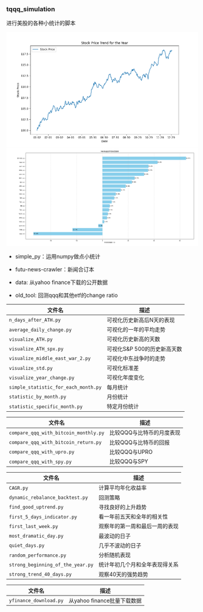 ### tqqq_simulation ###

进行美股的各种小统计的脚本

<img src="screenshot/avg_trend.png" alt="screenshot-01" width="600"/>
<img src="screenshot/平均年回报率.png" alt="screenshot-02" width="600"/>

* simple_py：运用numpy做点小统计  
* futu-news-crawler：新闻合订本  

* data: 从yahoo finance下载的公开数据
* old_tool: 回测qqq和其他etf的change ratio  



                                                                                                                                     
| 文件名                                | 描述                                       |
|-------------------------------------|------------------------------------------|
| `n_days_after_ATH.py`               | 可视化历史新高后N天的表现                       |
| `average_daily_change.py`           | 可视化的一年的平均走势                          |
| `visualize_ATH.py`                  | 可视化历史新高的天数                           |
| `visualize_ATH_spx.py`              | 可视化S&P 500的历史新高天数                   |
| `visualize_middle_east_war_2.py`    | 可视化中东战争时的走势                             |
| `visualize_std.py`                  | 可视化标准差                                |
| `visualize_year_change.py`          | 可视化年度变化                              |
| `simple_statistic_for_each_month.py`| 每月统计                                 |
| `statistic_by_month.py`             | 月份统计                                 |
| `statistic_specific_month.py`       | 特定月份统计                              |


| 文件名                                    | 描述                                     |
|-----------------------------------------|----------------------------------------|
| `compare_qqq_with_bitcoin_monthly.py`   | 比较QQQ与比特币的月度表现                   |
| `compare_qqq_with_bitcoin_return.py`    | 比较QQQ与比特币的回报                       |
| `compare_qqq_with_upro.py`              | 比较QQQ与UPRO                            |
| `compare_qqq_with_spy.py`               | 比较QQQ与SPY                             |





| 文件名                                 | 描述                                     |
|--------------------------------------|----------------------------------------|
| `CAGR.py`                            | 计算平均年化收益率                          |
| `dynamic_rebalance_backtest.py`      | 回测策略                                  |
| `find_good_uptrend.py`               | 寻找良好的上升趋势                         |
| `first_5_days_indicator.py`          | 看一年前五天和全年的相关性                    |
| `first_last_week.py`                 | 观察年的第一周和最后一周的表现               |
| `most_dramatic_day.py`               | 最波动的日子                               |
| `quiet_days.py`                      | 几乎不波动的日子                           |
| `random_performance.py`              | 分析随机表现                              |
| `strong_beginning_of_the_year.py`    | 统计年初几个月和全年表现得关系               |
| `strong_trend_40_days.py`            | 观察40天的强势趋势                         |

| 文件名                          | 描述                                    |
|-------------------------------|---------------------------------------|
| `yfinance_download.py`        | 从yahoo finance批量下载数据             |
